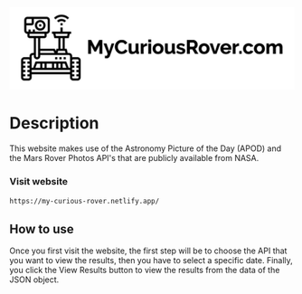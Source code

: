 ![Project-Image](/logos/logo.jpg)

# Description
This website makes use of the Astronomy Picture of the Day (APOD) and the Mars Rover Photos API's that are publicly available from NASA.

### Visit website
````
https://my-curious-rover.netlify.app/
````
## How to use
Once you first visit the website, the first step will be to choose the API that you want to view the results, then you have to select a specific date. Finally, you click the View Results button to view the results from the data of the JSON object.